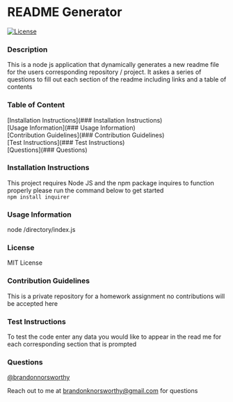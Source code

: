 # README Generator
  
  [![License](https://img.shields.io/badge/License-MIT-yellow.svg)](https://opensource.org/licenses/MIT)
  
  ### Description
  
  This is a node js application that dynamically generates a new readme file for the users corresponding repository / project. It askes a series of questions to fill out each section of the readme including links and a table of contents
  
  ### Table of Content
  
  [Installation Instructions](### Installation Instructions)  
  [Usage Information](### Usage Information)  
  [Contribution Guidelines](### Contribution Guidelines)  
  [Test Instructions](### Test Instructions)  
  [Questions](### Questions)  
  
  ### Installation Instructions
  
  This project requires Node JS and the npm package inquires to function properly please run the command below to get started  
  ```npm install inquirer```
  
  ### Usage Information
  
  node /directory/index.js
  
  ### License
  
  MIT License
  
  ### Contribution Guidelines
  
  This is a private repository for a homework assignment no contributions will be accepted here
  
  ### Test Instructions
  
  To test the code enter any data you would like to appear in the read me for each corresponding section that is prompted
  
  ### Questions
  
  [@brandonnorsworthy](https://github.com/brandonnorsworthy)
  
  Reach out to me at [brandonknorsworthy@gmail.com](mailto:brandonknorsworthy@gmail.com) for questions
  
